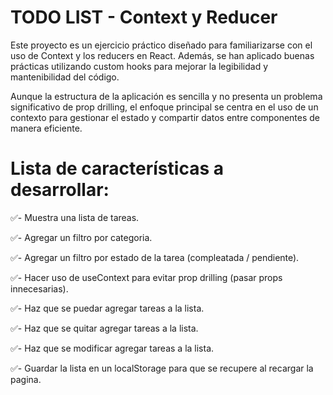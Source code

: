 # TODO LIST - Context y Reducer
Este proyecto es un ejercicio práctico diseñado para familiarizarse con el uso de Context y los reducers en React. Además, se han aplicado buenas prácticas utilizando custom hooks para mejorar la legibilidad y mantenibilidad del código.

Aunque la estructura de la aplicación es sencilla y no presenta un problema significativo de prop drilling, el enfoque principal se centra en el uso de un contexto para gestionar el estado y compartir datos entre componentes de manera eficiente.

# Lista de características a desarrollar:

✅- Muestra una lista de tareas.

✅- Agregar un filtro por categoria.

✅- Agregar un filtro por estado de la tarea (compleatada / pendiente).

✅- Hacer uso de useContext para evitar prop drilling (pasar props innecesarias).

✅- Haz que se puedar agregar tareas a la lista.

✅- Haz que se quitar agregar tareas a la lista.

✅- Haz que se modificar agregar tareas a la lista.

✅- Guardar la lista en un localStorage para que se recupere al recargar la pagina.
